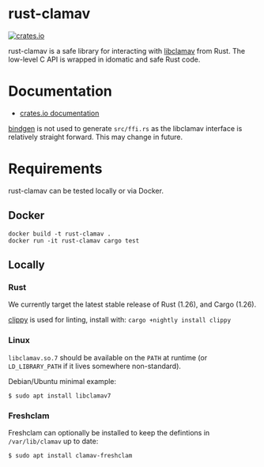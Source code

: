 # rust-clamav
[![crates.io](https://img.shields.io/crates/v/clamav.svg)](https://crates.io/crates/clamav)

rust-clamav is a safe library for interacting with [libclamav](https://www.clamav.net) from Rust.
The low-level C API is wrapped in idomatic and safe Rust code.

# Documentation

 - [crates.io documentation](https://docs.rs/clamav/)

[bindgen](https://github.com/rust-lang-nursery/rust-bindgen) is not used to generate `src/ffi.rs` as the libclamav interface is relatively straight forward. This may change in future.

# Requirements

rust-clamav can be tested locally or via Docker.

## Docker

```
docker build -t rust-clamav . 
docker run -it rust-clamav cargo test
```

## Locally

### Rust

We currently target the latest stable release of Rust (1.26), and Cargo (1.26).

[clippy](https://github.com/rust-lang-nursery/rust-clippy) is used for linting, install with: `cargo +nightly install clippy`

### Linux
`libclamav.so.7` should be available on the `PATH` at runtime (or `LD_LIBRARY_PATH` if it lives somewhere non-standard).

Debian/Ubuntu minimal example:

`$ sudo apt install libclamav7`

### Freshclam

Freshclam can optionally be installed to keep the defintions in `/var/lib/clamav` up to date:

`$ sudo apt install clamav-freshclam`
